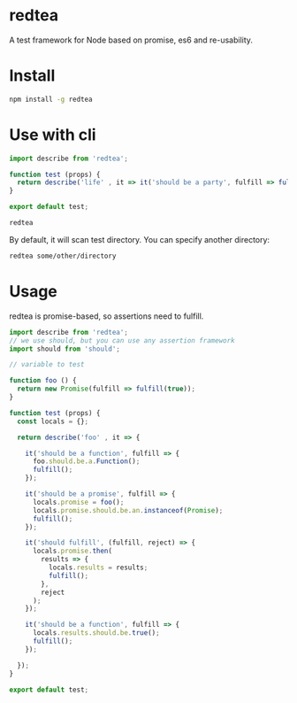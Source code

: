redtea
===

A test framework for Node based on promise, es6 and re-usability.

# Install

```bash
npm install -g redtea
```
# Use with cli

```js
import describe from 'redtea';

function test (props) {
  return describe('life' , it => it('should be a party', fulfill => fulfill()));
}

export default test;
```

```bash
redtea
```

By default, it will scan test directory. You can specify another directory:

```bash
redtea some/other/directory
```

# Usage

redtea is promise-based, so assertions need to fulfill.

```js
import describe from 'redtea';
// we use should, but you can use any assertion framework
import should from 'should';

// variable to test

function foo () {
  return new Promise(fulfill => fulfill(true));
}

function test (props) {
  const locals = {};

  return describe('foo' , it => {

    it('should be a function', fulfill => {
      foo.should.be.a.Function();
      fulfill();
    });

    it('should be a promise', fulfill => {
      locals.promise = foo();
      locals.promise.should.be.an.instanceof(Promise);
      fulfill();
    });

    it('should fulfill', (fulfill, reject) => {
      locals.promise.then(
        results => {
          locals.results = results;
          fulfill();
        },
        reject
      );
    });

    it('should be a function', fulfill => {
      locals.results.should.be.true();
      fulfill();
    });

  });
}

export default test;
```
